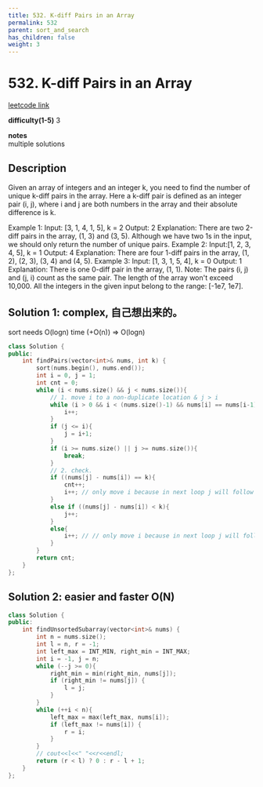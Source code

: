 ```yaml
---
title: 532. K-diff Pairs in an Array
permalink: 532
parent: sort_and_search
has_children: false
weight: 3
---
```

# 532. K-diff Pairs in an Array
[leetcode link](https://leetcode.com/problems/k-diff-pairs-in-an-array/)

**difficulty(1-5)** 
3

**notes**   
multiple solutions

## Description
Given an array of integers and an integer k, you need to find the number of unique k-diff pairs in the array. Here a k-diff pair is defined as an integer pair (i, j), where i and j are both numbers in the array and their absolute difference is k.

Example 1:
Input: [3, 1, 4, 1, 5], k = 2
Output: 2
Explanation: There are two 2-diff pairs in the array, (1, 3) and (3, 5).
Although we have two 1s in the input, we should only return the number of unique pairs.
Example 2:
Input:[1, 2, 3, 4, 5], k = 1
Output: 4
Explanation: There are four 1-diff pairs in the array, (1, 2), (2, 3), (3, 4) and (4, 5).
Example 3:
Input: [1, 3, 1, 5, 4], k = 0
Output: 1
Explanation: There is one 0-diff pair in the array, (1, 1).
Note:
The pairs (i, j) and (j, i) count as the same pair.
The length of the array won't exceed 10,000.
All the integers in the given input belong to the range: [-1e7, 1e7].

## Solution 1: complex, 自己想出来的。
sort needs O(logn) time (+O(n)) => O(logn)

```c++
class Solution {
public:
    int findPairs(vector<int>& nums, int k) {
        sort(nums.begin(), nums.end());
        int i = 0, j = 1;
        int cnt = 0;
        while (i < nums.size() && j < nums.size()){
            // 1. move i to a non-duplicate location & j > i
            while (i > 0 && i < (nums.size()-1) && nums[i] == nums[i-1]) {
                i++;
            }
            if (j <= i){
                j = i+1;
            }
            if (i >= nums.size() || j >= nums.size()){
                break;
            }
            // 2. check. 
            if ((nums[j] - nums[i]) == k){
                cnt++;
                i++; // only move i because in next loop j will follow in step 1.
            }
            else if ((nums[j] - nums[i]) < k){
                j++;
            }
            else{
                i++; // // only move i because in next loop j will follow in step 1.
            }
        }
        return cnt;
    }
};
```

## Solution 2: easier and faster O(N)
```c++
class Solution {
public:
    int findUnsortedSubarray(vector<int>& nums) {
        int n = nums.size();
        int l = n, r = -1; 
        int left_max = INT_MIN, right_min = INT_MAX;
        int i = -1, j = n;
        while (--j >= 0){
            right_min = min(right_min, nums[j]);
            if (right_min != nums[j]) {
                l = j;
            }
        }
        while (++i < n){
            left_max = max(left_max, nums[i]);
            if (left_max != nums[i]) {
                r = i;
            }
        }
        // cout<<l<<" "<<r<<endl;
        return (r < l) ? 0 : r - l + 1;
    }
};
```

<!-- 
Default label
{: .label }

Blue label
{: .label .label-blue }

Stable
{: .label .label-green }

New release
{: .label .label-purple }

Coming soon
{: .label .label-yellow }

Deprecated
{: .label .label-red } -->

